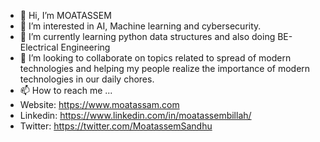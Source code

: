 - 👋 Hi, I’m MOATASSEM
- 👀 I’m interested in AI, Machine learning and cybersecurity.
- 🌱 I’m currently learning python data structures and also doing BE-Electrical Engineering
- 💞️ I’m looking to collaborate on topics related to spread of modern technologies and helping my people realize the importance of modern technologies in our daily chores. 
- 📫 How to reach me ...
- Website: https://www.moatassam.com
- Linkedin: https://www.linkedin.com/in/moatassembillah/
- Twitter:  https://twitter.com/MoatassemSandhu

<!---
DEV-MOATASSEM/DEV-MOATASSEM is a ✨ special ✨ repository because its `README.md` (this file) appears on your GitHub profile.
You can click the Preview link to take a look at your changes.
--->

